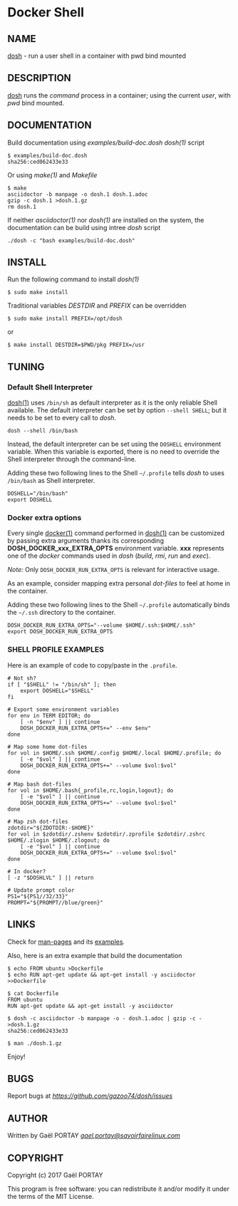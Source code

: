 # Docker Shell

## NAME

[dosh](dosh.1.adoc) - run a user shell in a container with pwd bind mounted

## DESCRIPTION

[dosh](dosh) runs the _command_ process in a container; using the current
_user_, with _pwd_ bind mounted.

## DOCUMENTATION

Build documentation using _examples/build-doc.dosh_ *dosh(1)* script

	$ examples/build-doc.dosh
	sha256:ced062433e33

Or using *make(1)* and _Makefile_

	$ make
	asciidoctor -b manpage -o dosh.1 dosh.1.adoc
	gzip -c dosh.1 >dosh.1.gz
	rm dosh.1

If neither _asciidoctor(1)_ nor _dosh(1)_ are installed on the system, the
documentation can be build using intree _dosh_ script

	./dosh -c "bash examples/build-doc.dosh"

## INSTALL

Run the following command to install *dosh(1)*

	$ sudo make install

Traditional variables *DESTDIR* and *PREFIX* can be overridden

	$ sudo make install PREFIX=/opt/dosh

or

	$ make install DESTDIR=$PWD/pkg PREFIX=/usr

## TUNING

### Default Shell Interpreter

[dosh(1)](dosh.1.adoc) uses `/bin/sh` as default interpreter as it is the only
reliable Shell available. The default interpreter can be set by option
`--shell SHELL`; but it needs to be set to every call to *dosh*.

	dosh --shell /bin/bash

Instead, the default interpreter can be set using the `DOSHELL` environment
variable. When this variable is exported, there is no need to override the Shell
interpreter through the command-line.

Adding these two following lines to the Shell `~/.profile` tells *dosh* to uses
`/bin/bash` as Shell interpreter.

	DOSHELL="/bin/bash"
	export DOSHELL

### Docker extra options

Every single [docker(1)](https://github.com/docker/docker) command performed in
[dosh(1)](dosh.1.adoc) can be customized by passing extra arguments thanks its
corresponding **DOSH_DOCKER_xxx_EXTRA_OPTS** environment variable. **xxx**
represents one of the *docker* commands used in *dosh* (*build*, *rmi*, *run*
and *exec*).

_Note:_ Only `DOSH_DOCKER_RUN_EXTRA_OPTS` is relevant for interactive usage.

As an example, consider mapping extra personal *dot-files* to feel at home in
the container.

Adding these two following lines to the Shell `~/.profile` automatically binds
the `~/.ssh` directory to the container.

	DOSH_DOCKER_RUN_EXTRA_OPTS="--volume $HOME/.ssh:$HOME/.ssh"
	export DOSH_DOCKER_RUN_EXTRA_OPTS

### SHELL PROFILE EXAMPLES

Here is an example of code to copy/paste in the `.profile`.

	# Not sh?
	if [ "$SHELL" != "/bin/sh" ]; then
		export DOSHELL="$SHELL"
	fi

	# Export some environment variables
	for env in TERM EDITOR; do
		[ -n "$env" ] || continue
		DOSH_DOCKER_RUN_EXTRA_OPTS+=" --env $env"
	done

	# Map some home dot-files
	for vol in $HOME/.ssh $HOME/.config $HOME/.local $HOME/.profile; do
		[ -e "$vol" ] || continue
		DOSH_DOCKER_RUN_EXTRA_OPTS+=" --volume $vol:$vol"
	done

	# Map bash dot-files
	for vol in $HOME/.bash{_profile,rc,login,logout}; do
		[ -e "$vol" ] || continue
		DOSH_DOCKER_RUN_EXTRA_OPTS+=" --volume $vol:$vol"
	done

	# Map zsh dot-files
	zdotdir="${ZDOTDIR:-$HOME}"
	for vol in $zdotdir/.zshenv $zdotdir/.zprofile $zdotdir/.zshrc $HOME/.zlogin $HOME/.zlogout; do
		[ -e "$vol" ] || continue
		DOSH_DOCKER_RUN_EXTRA_OPTS+=" --volume $vol:$vol"
	done

	# In docker?
	[ -z "$DOSHLVL" ] || return

	# Update prompt color
	PS1="${PS1//32/33}"
	PROMPT="${PROMPT//blue/green}"

## LINKS

Check for [man-pages](dosh.1.adoc) and its [examples](dosh.1.adoc#examples).

Also, here is an extra example that build the documentation

	$ echo FROM ubuntu >Dockerfile
	$ echo RUN apt-get update && apt-get install -y asciidoctor >>Dockerfile

	$ cat Dockerfile
	FROM ubuntu
	RUN apt-get update && apt-get install -y asciidoctor

	$ dosh -c asciidoctor -b manpage -o - dosh.1.adoc | gzip -c - >dosh.1.gz
	sha256:ced062433e33

	$ man ./dosh.1.gz

Enjoy!

## BUGS

Report bugs at *https://github.com/gazoo74/dosh/issues*

## AUTHOR

Written by Gaël PORTAY *gael.portay@savoirfairelinux.com*

## COPYRIGHT

Copyright (c) 2017 Gaël PORTAY

This program is free software: you can redistribute it and/or modify it under
the terms of the MIT License.
